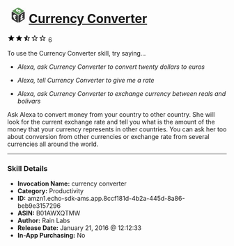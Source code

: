 # &nbsp;<img src="skill_icon" alt="Currency Converter icon" width="36"> [Currency Converter](http://alexa.amazon.com/#skills/amzn1.echo-sdk-ams.app.8ccf181d-4b2a-445d-8a86-beb9e3157296)
![2.4 stars](../../images/ic_star_black_18dp_1x.png)![2.4 stars](../../images/ic_star_black_18dp_1x.png)![2.4 stars](../../images/ic_star_half_black_18dp_1x.png)![2.4 stars](../../images/ic_star_border_black_18dp_1x.png)![2.4 stars](../../images/ic_star_border_black_18dp_1x.png) 6

To use the Currency Converter skill, try saying...

* *Alexa, ask Currency Converter to convert twenty dollars to euros*

* *Alexa, tell Currency Converter to give me a rate*

* *Alexa, ask Currency Converter to exchange currency between reals and bolivars*

Ask Alexa to convert money from your country to other country. She will look for the current exchange rate and tell you what is the amount of the money that your currency represents in other countries. You can ask her too about conversion from other currencies or exchange rate from several currencies all around the world.

***

### Skill Details

* **Invocation Name:** currency converter
* **Category:** Productivity
* **ID:** amzn1.echo-sdk-ams.app.8ccf181d-4b2a-445d-8a86-beb9e3157296
* **ASIN:** B01AWXQTMW
* **Author:** Rain Labs
* **Release Date:** January 21, 2016 @ 12:12:33
* **In-App Purchasing:** No
